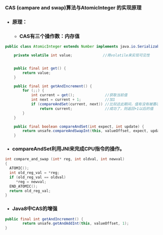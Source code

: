 ### **CAS \(campare and swap\)算法与**AtomicInteger 的实现原理

* ### 原理：

  * ### CAS有三个操作数：内存值

```java
public class AtomicInteger extends Number implements java.io.Serializable {  

    private volatile int value;              //用volatile来实现可见性


    public final int get() {  
        return value;  
    }  

    public final int getAndIncrement() {  
        for (;;) {  
            int current = get();              //获取当前值
            int next = current + 1;           //加1
            if (compareAndSet(current, next)) //比较这此期间，值有没有被篡改过，如果有则重新来过
                return current;               //成功了，则返回+1以后的值
        }  
    }  

    public final boolean compareAndSet(int expect, int update) {  
        return unsafe.compareAndSwapInt(this, valueOffset, expect, update);  
    }
```

* ### compareAndSet利用JNI来完成CPU指令的操作。

```c
int compare_and_swap (int* reg, int oldval, int newval) 
{
  ATOMIC();
  int old_reg_val = *reg;
  if (old_reg_val == oldval) 
     *reg = newval;
  END_ATOMIC();
  return old_reg_val;
}
```

* ### Java8中CAS的增强

```java
public final int getAndIncrement() {
        return unsafe.getAndAddInt(this, valueOffset, 1);
}
```



